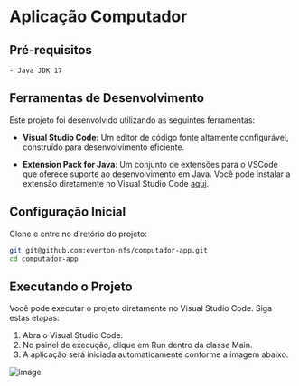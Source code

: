# Aplicação Computador


## Pré-requisitos

    - Java JDK 17

## Ferramentas de Desenvolvimento

Este projeto foi desenvolvido utilizando as seguintes ferramentas:

 - **Visual Studio Code:** Um editor de código fonte altamente configurável, construído para desenvolvimento eficiente.

 - **Extension Pack for Java**: Um conjunto de extensões para o VSCode que oferece suporte ao desenvolvimento em Java. Você pode instalar a extensão diretamente no Visual Studio Code [aqui](https://marketplace.visualstudio.com/items?itemName=vscjava.vscode-java-pack).

## Configuração Inicial

Clone e entre no diretório do projeto:

```sh
git git@github.com:everton-nfs/computador-app.git
cd computador-app
```
## Executando o Projeto

Você pode executar o projeto diretamente no Visual Studio Code. Siga estas etapas:

1. Abra o Visual Studio Code.
2. No painel de execução, clique em Run dentro da classe Main.
3. A aplicação será iniciada automaticamente conforme a imagem abaixo.

![image](https://github.com/user-attachments/assets/23650f7f-d452-4cf4-9507-7486681e50d4)


